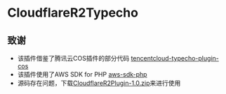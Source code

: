 # CloudflareR2Typecho

## 致谢
* 该插件借鉴了腾讯云COS插件的部分代码 [tencentcloud-typecho-plugin-cos](https://github.com/Tencent-Cloud-Plugins/tencentcloud-typecho-plugin-cos)
* 该插件使用了AWS SDK for PHP [aws-sdk-php](https://github.com/aws/aws-sdk-php)
* 源码存在问题，下载[CloudflareR2Plugin-1.0.zip](https://github.com/user-attachments/files/20054445/CloudflareR2Plugin-1.0.zip)来进行使用
